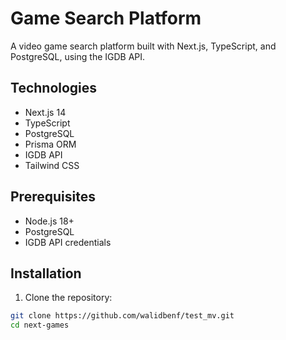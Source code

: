 # Game Search Platform

A video game search platform built with Next.js, TypeScript, and PostgreSQL, using the IGDB API.

## Technologies

- Next.js 14
- TypeScript
- PostgreSQL
- Prisma ORM
- IGDB API
- Tailwind CSS

## Prerequisites

- Node.js 18+
- PostgreSQL
- IGDB API credentials

## Installation

1. Clone the repository:
```bash
git clone https://github.com/walidbenf/test_mv.git
cd next-games
